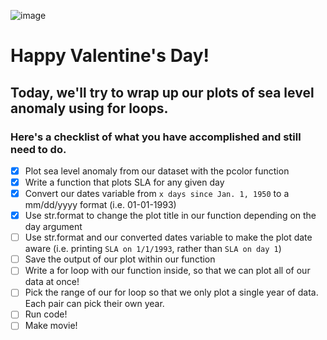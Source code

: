 ![image](https://oceana.org/sites/default/files/styles/ntsc/public/shutterstock_345567323_1.jpg?itok=fwz5icS_)
# Happy Valentine's Day! 

## Today, we'll try to wrap up our plots of sea level anomaly using for loops.

### Here's a checklist of what you have accomplished and still need to do.

- [x] Plot sea level anomaly from our dataset with the pcolor function
- [x] Write a function that plots SLA for any given day
- [x] Convert our dates variable from `x days since Jan. 1, 1950` to a mm/dd/yyyy format (i.e. 01-01-1993)
- [x] Use str.format to change the plot title in our function depending on the day argument
- [ ] Use str.format and our converted dates variable to make the plot date aware (i.e. printing `SLA on 1/1/1993`, rather than `SLA on day 1`)
- [ ] Save the output of our plot within our function
- [ ] Write a for loop with our function inside, so that we can plot all of our data at once!
- [ ] Pick the range of our for loop so that we only plot a single year of data. Each pair can pick their own year.
- [ ] Run code!
- [ ] Make movie!
